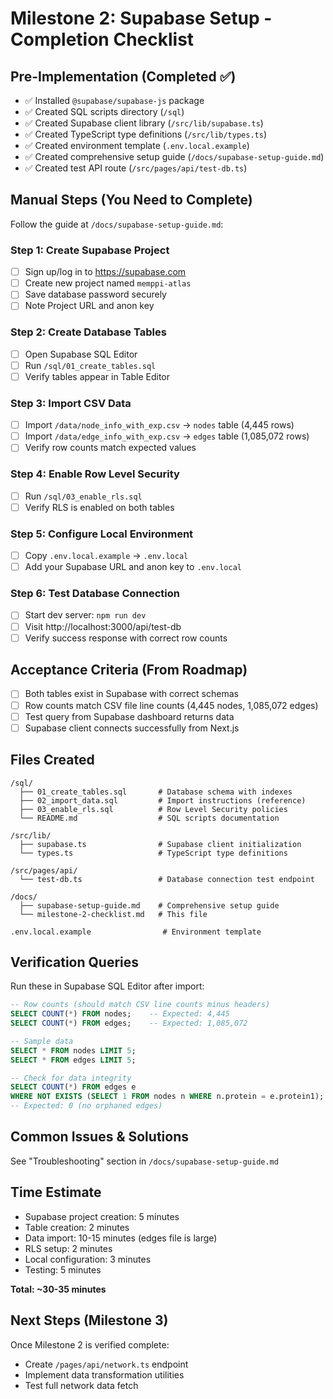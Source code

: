 # Milestone 2: Supabase Setup - Completion Checklist

## Pre-Implementation (Completed ✅)

- ✅ Installed `@supabase/supabase-js` package
- ✅ Created SQL scripts directory (`/sql`)
- ✅ Created Supabase client library (`/src/lib/supabase.ts`)
- ✅ Created TypeScript type definitions (`/src/lib/types.ts`)
- ✅ Created environment template (`.env.local.example`)
- ✅ Created comprehensive setup guide (`/docs/supabase-setup-guide.md`)
- ✅ Created test API route (`/src/pages/api/test-db.ts`)

## Manual Steps (You Need to Complete)

Follow the guide at `/docs/supabase-setup-guide.md`:

### Step 1: Create Supabase Project
- [ ] Sign up/log in to https://supabase.com
- [ ] Create new project named `memppi-atlas`
- [ ] Save database password securely
- [ ] Note Project URL and anon key

### Step 2: Create Database Tables
- [ ] Open Supabase SQL Editor
- [ ] Run `/sql/01_create_tables.sql`
- [ ] Verify tables appear in Table Editor

### Step 3: Import CSV Data
- [ ] Import `/data/node_info_with_exp.csv` → `nodes` table (4,445 rows)
- [ ] Import `/data/edge_info_with_exp.csv` → `edges` table (1,085,072 rows)
- [ ] Verify row counts match expected values

### Step 4: Enable Row Level Security
- [ ] Run `/sql/03_enable_rls.sql`
- [ ] Verify RLS is enabled on both tables

### Step 5: Configure Local Environment
- [ ] Copy `.env.local.example` → `.env.local`
- [ ] Add your Supabase URL and anon key to `.env.local`

### Step 6: Test Database Connection
- [ ] Start dev server: `npm run dev`
- [ ] Visit http://localhost:3000/api/test-db
- [ ] Verify success response with correct row counts

## Acceptance Criteria (From Roadmap)

- [ ] Both tables exist in Supabase with correct schemas
- [ ] Row counts match CSV file line counts (4,445 nodes, 1,085,072 edges)
- [ ] Test query from Supabase dashboard returns data
- [ ] Supabase client connects successfully from Next.js

## Files Created

```
/sql/
  ├── 01_create_tables.sql       # Database schema with indexes
  ├── 02_import_data.sql         # Import instructions (reference)
  ├── 03_enable_rls.sql          # Row Level Security policies
  └── README.md                  # SQL scripts documentation

/src/lib/
  ├── supabase.ts                # Supabase client initialization
  └── types.ts                   # TypeScript type definitions

/src/pages/api/
  └── test-db.ts                 # Database connection test endpoint

/docs/
  ├── supabase-setup-guide.md    # Comprehensive setup guide
  └── milestone-2-checklist.md   # This file

.env.local.example                # Environment template
```

## Verification Queries

Run these in Supabase SQL Editor after import:

```sql
-- Row counts (should match CSV line counts minus headers)
SELECT COUNT(*) FROM nodes;    -- Expected: 4,445
SELECT COUNT(*) FROM edges;    -- Expected: 1,085,072

-- Sample data
SELECT * FROM nodes LIMIT 5;
SELECT * FROM edges LIMIT 5;

-- Check for data integrity
SELECT COUNT(*) FROM edges e 
WHERE NOT EXISTS (SELECT 1 FROM nodes n WHERE n.protein = e.protein1);
-- Expected: 0 (no orphaned edges)
```

## Common Issues & Solutions

See "Troubleshooting" section in `/docs/supabase-setup-guide.md`

## Time Estimate

- Supabase project creation: 5 minutes
- Table creation: 2 minutes  
- Data import: 10-15 minutes (edges file is large)
- RLS setup: 2 minutes
- Local configuration: 3 minutes
- Testing: 5 minutes

**Total: ~30-35 minutes**

## Next Steps (Milestone 3)

Once Milestone 2 is verified complete:
- Create `/pages/api/network.ts` endpoint
- Implement data transformation utilities
- Test full network data fetch

